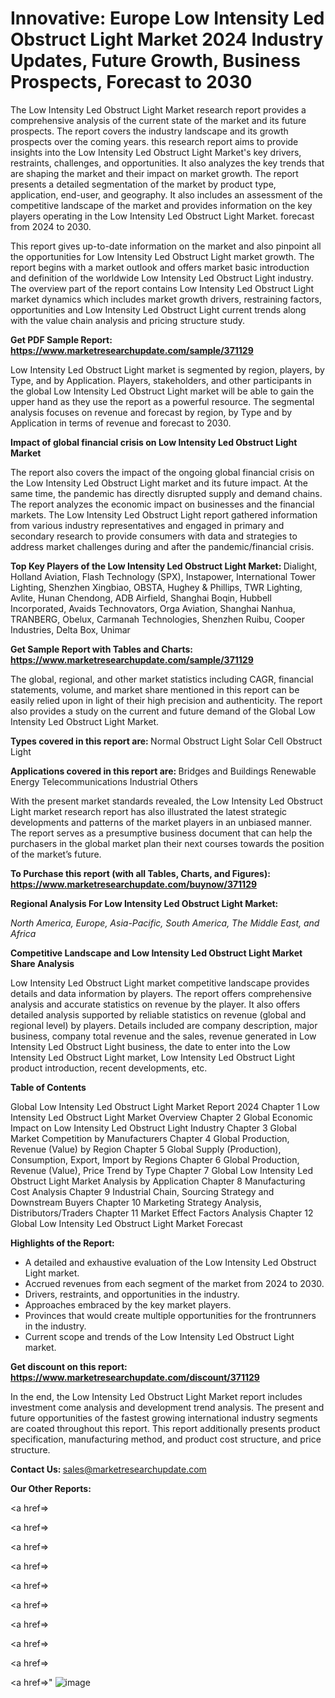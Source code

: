# Innovative: Europe Low Intensity Led Obstruct Light Market 2024 Industry Updates, Future Growth, Business Prospects, Forecast to 2030

The Low Intensity Led Obstruct Light Market research report provides a comprehensive analysis of the current state of the market and its future prospects. The report covers the industry landscape and its growth prospects over the coming years. this research report aims to provide insights into the Low Intensity Led Obstruct Light Market's key drivers, restraints, challenges, and opportunities. It also analyzes the key trends that are shaping the market and their impact on market growth. The report presents a detailed segmentation of the market by product type, application, end-user, and geography. It also includes an assessment of the competitive landscape of the market and provides information on the key players operating in the Low Intensity Led Obstruct Light Market. forecast from 2024 to 2030.

This report gives up-to-date information on the market and also pinpoint all the opportunities for Low Intensity Led Obstruct Light market growth. The report begins with a market outlook and offers market basic introduction and definition of the worldwide Low Intensity Led Obstruct Light industry. The overview part of the report contains Low Intensity Led Obstruct Light market dynamics which includes market growth drivers, restraining factors, opportunities and Low Intensity Led Obstruct Light current trends along with the value chain analysis and pricing structure study.

<strong><b>Get PDF Sample Report: <a href=https://www.marketresearchupdate.com/sample/371129>https://www.marketresearchupdate.com/sample/371129</a></b></strong>

Low Intensity Led Obstruct Light market is segmented by region, players, by Type, and by Application. Players, stakeholders, and other participants in the global Low Intensity Led Obstruct Light market will be able to gain the upper hand as they use the report as a powerful resource. The segmental analysis focuses on revenue and forecast by region, by Type and by Application in terms of revenue and forecast to 2030.

<strong><b>Impact of global financial crisis on Low Intensity Led Obstruct Light Market</b></strong>

The report also covers the impact of the ongoing global financial crisis on the Low Intensity Led Obstruct Light market and its future impact. At the same time, the pandemic has directly disrupted supply and demand chains. The report analyzes the economic impact on businesses and the financial markets. The Low Intensity Led Obstruct Light report gathered information from various industry representatives and engaged in primary and secondary research to provide consumers with data and strategies to address market challenges during and after the pandemic/financial crisis.

<strong><b>Top Key Players of the Low Intensity Led Obstruct Light Market:
</b></strong>Dialight, Holland Aviation, Flash Technology (SPX), Instapower, International Tower Lighting, Shenzhen Xingbiao, OBSTA, Hughey & Phillips, TWR Lighting, Avlite, Hunan Chendong, ADB Airfield, Shanghai Boqin, Hubbell Incorporated, Avaids Technovators, Orga Aviation, Shanghai Nanhua, TRANBERG, Obelux, Carmanah Technologies, Shenzhen Ruibu, Cooper Industries, Delta Box, Unimar<strong><b>
</b></strong>

<strong><b>Get Sample Report with Tables and Charts: <a href=https://www.marketresearchupdate.com/sample/371129>https://www.marketresearchupdate.com/sample/371129</a></b></strong>

The global, regional, and other market statistics including CAGR, financial statements, volume, and market share mentioned in this report can be easily relied upon in light of their high precision and authenticity. The report also provides a study on the current and future demand of the Global Low Intensity Led Obstruct Light Market.

<strong><b>Types covered in this report are:
</b></strong>Normal Obstruct Light
Solar Cell Obstruct Light<strong><b>
</b></strong>

<strong><b>Applications covered in this report are:
</b></strong>Bridges and Buildings
Renewable Energy
Telecommunications
Industrial
Others<strong><b>
</b></strong>

With the present market standards revealed, the Low Intensity Led Obstruct Light market research report has also illustrated the latest strategic developments and patterns of the market players in an unbiased manner. The report serves as a presumptive business document that can help the purchasers in the global market plan their next courses towards the position of the market’s future.

<strong><b>To Purchase this report (with all Tables, Charts, and Figures): <a href=https://www.marketresearchupdate.com/buynow/371129>https://www.marketresearchupdate.com/buynow/371129</a></b></strong>

<strong><b>Regional Analysis For Low Intensity Led Obstruct Light Market:</b></strong>

<em><i>North America, Europe, Asia-Pacific, South America, The Middle East, and Africa</i></em>

<strong><b>Competitive Landscape and Low Intensity Led Obstruct Light Market Share Analysis</b></strong>

Low Intensity Led Obstruct Light market competitive landscape provides details and data information by players. The report offers comprehensive analysis and accurate statistics on revenue by the player. It also offers detailed analysis supported by reliable statistics on revenue (global and regional level) by players. Details included are company description, major business, company total revenue and the sales, revenue generated in Low Intensity Led Obstruct Light business, the date to enter into the Low Intensity Led Obstruct Light market, Low Intensity Led Obstruct Light product introduction, recent developments, etc.

<strong><b>Table of Contents</b></strong>

Global Low Intensity Led Obstruct Light Market Report 2024
Chapter 1 Low Intensity Led Obstruct Light Market Overview
Chapter 2 Global Economic Impact on Low Intensity Led Obstruct Light Industry
Chapter 3 Global Market Competition by Manufacturers
Chapter 4 Global Production, Revenue (Value) by Region
Chapter 5 Global Supply (Production), Consumption, Export, Import by Regions
Chapter 6 Global Production, Revenue (Value), Price Trend by Type
Chapter 7 Global Low Intensity Led Obstruct Light Market Analysis by Application
Chapter 8 Manufacturing Cost Analysis
Chapter 9 Industrial Chain, Sourcing Strategy and Downstream Buyers
Chapter 10 Marketing Strategy Analysis, Distributors/Traders
Chapter 11 Market Effect Factors Analysis
Chapter 12 Global Low Intensity Led Obstruct Light Market Forecast

<strong><b>Highlights of the Report:</b></strong>

- A detailed and exhaustive evaluation of the Low Intensity Led Obstruct Light market.
- Accrued revenues from each segment of the market from 2024 to 2030.
- Drivers, restraints, and opportunities in the industry.
- Approaches embraced by the key market players.
- Provinces that would create multiple opportunities for the frontrunners in the industry.
- Current scope and trends of the Low Intensity Led Obstruct Light market.

<strong><b>Get discount on this report: <a href=https://www.marketresearchupdate.com/discount/371129>https://www.marketresearchupdate.com/discount/371129</a></b></strong>

In the end, the Low Intensity Led Obstruct Light Market report includes investment come analysis and development trend analysis. The present and future opportunities of the fastest growing international industry segments are coated throughout this report. This report additionally presents product specification, manufacturing method, and product cost structure, and price structure.

<strong><b>Contact Us:
</b></strong>sales@marketresearchupdate.com

<strong>Our Other Reports:</strong>

<a href=></a>

<a href=></a>

<a href=></a>

<a href=></a>

<a href=></a>

<a href=></a>

<a href=></a>

<a href=></a>

<a href=></a>

<a href=></a>"
![image](https://github.com/Gayatrikarjule/Market-Analysis-360/assets/97346546/98f38c09-e37b-4587-a4f4-fc3ac672d7b1)
